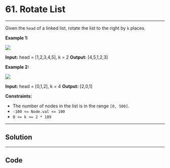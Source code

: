 # 61. Rotate List

---

Given the `head` of a linked list, rotate the list to the right by `k` places.

 

**Example 1:**

![](https://assets.leetcode.com/uploads/2020/11/13/rotate1.jpg)


**Input:** head = [1,2,3,4,5], k = 2
**Output:** [4,5,1,2,3]


**Example 2:**

![](https://assets.leetcode.com/uploads/2020/11/13/roate2.jpg)


**Input:** head = [0,1,2], k = 4
**Output:** [2,0,1]


 

**Constraints:**

  * The number of nodes in the list is in the range `[0, 500]`.
  * `-100 <= Node.val <= 100`
  * `0 <= k <= 2 * 109`

---

## Solution



---

## Code
```python


```